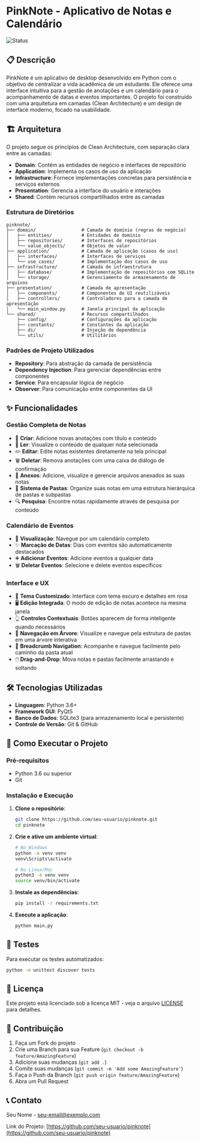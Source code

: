 # PinkNote - Aplicativo de Notas e Calendário

![Status](https://img.shields.io/badge/status-em%20desenvolvimento-yellowgreen)

## 📋 Descrição

PinkNote é um aplicativo de desktop desenvolvido em Python com o objetivo de centralizar a vida acadêmica de um estudante. Ele oferece uma interface intuitiva para a gestão de anotações e um calendário para o acompanhamento de datas e eventos importantes. O projeto foi construído com uma arquitetura em camadas (Clean Architecture) e um design de interface moderno, focado na usabilidade.

## 🏗️ Arquitetura

O projeto segue os princípios de Clean Architecture, com separação clara entre as camadas:

- **Domain**: Contém as entidades de negócio e interfaces de repositório
- **Application**: Implementa os casos de uso da aplicação
- **Infrastructure**: Fornece implementações concretas para persistência e serviços externos
- **Presentation**: Gerencia a interface do usuário e interações
- **Shared**: Contém recursos compartilhados entre as camadas

### Estrutura de Diretórios

```
pinknote/
├── domain/                 # Camada de domínio (regras de negócio)
│   ├── entities/           # Entidades de domínio
│   ├── repositories/       # Interfaces de repositórios
│   └── value_objects/      # Objetos de valor
├── application/            # Camada de aplicação (casos de uso)
│   ├── interfaces/         # Interfaces de serviços
│   └── use_cases/          # Implementação dos casos de uso
├── infrastructure/         # Camada de infraestrutura
│   ├── database/           # Implementação de repositórios com SQLite
│   └── storage/            # Gerenciamento de armazenamento de arquivos
├── presentation/           # Camada de apresentação
│   ├── components/         # Componentes de UI reutilizáveis
│   ├── controllers/        # Controladores para a camada de apresentação
│   └── main_window.py      # Janela principal da aplicação
└── shared/                 # Recursos compartilhados
    ├── config/             # Configurações da aplicação
    ├── constants/          # Constantes da aplicação
    ├── di/                 # Injeção de dependência
    └── utils/              # Utilitários
```

### Padrões de Projeto Utilizados

- **Repository**: Para abstração da camada de persistência
- **Dependency Injection**: Para gerenciar dependências entre componentes
- **Service**: Para encapsular lógica de negócio
- **Observer**: Para comunicação entre componentes da UI

## ✨ Funcionalidades

### Gestão Completa de Notas

* 📝 **Criar**: Adicione novas anotações com título e conteúdo
* 👀 **Ler**: Visualize o conteúdo de qualquer nota selecionada
* ✏️ **Editar**: Edite notas existentes diretamente na tela principal
* 🗑️ **Deletar**: Remova anotações com uma caixa de diálogo de confirmação
* 📎 **Anexos**: Adicione, visualize e gerencie arquivos anexados às suas notas
* 📁 **Sistema de Pastas**: Organize suas notas em uma estrutura hierárquica de pastas e subpastas
* 🔍 **Pesquisa**: Encontre notas rapidamente através de pesquisa por conteúdo

### Calendário de Eventos

* 📅 **Visualização**: Navegue por um calendário completo
* ✨ **Marcação de Datas**: Dias com eventos são automaticamente destacados
* ➕ **Adicionar Eventos**: Adicione eventos a qualquer data
* 🗑️ **Deletar Eventos**: Selecione e delete eventos específicos

### Interface e UX

* 🎨 **Tema Customizado**: Interface com tema escuro e detalhes em rosa
* 🖥️ **Edição Integrada**: O modo de edição de notas acontece na mesma janela
* 👆 **Controles Contextuais**: Botões aparecem de forma inteligente quando necessários
* 🌳 **Navegação em Árvore**: Visualize e navegue pela estrutura de pastas em uma árvore interativa
* 🧭 **Breadcrumb Navigation**: Acompanhe e navegue facilmente pelo caminho da pasta atual
* 🖱️ **Drag-and-Drop**: Mova notas e pastas facilmente arrastando e soltando

## 🛠️ Tecnologias Utilizadas

* **Linguagem**: Python 3.6+
* **Framework GUI**: PyQt5
* **Banco de Dados**: SQLite3 (para armazenamento local e persistente)
* **Controle de Versão**: Git & GitHub

## 🚀 Como Executar o Projeto

### Pré-requisitos

* Python 3.6 ou superior
* Git

### Instalação e Execução

1. **Clone o repositório**:
   ```bash
   git clone https://github.com/seu-usuario/pinknote.git
   cd pinknote
   ```

2. **Crie e ative um ambiente virtual**:
   ```bash
   # No Windows
   python -m venv venv
   venv\Scripts\activate
   
   # No Linux/Mac
   python3 -m venv venv
   source venv/bin/activate
   ```

3. **Instale as dependências**:
   ```bash
   pip install -r requirements.txt
   ```

4. **Execute a aplicação**:
   ```bash
   python main.py
   ```

## 🧪 Testes

Para executar os testes automatizados:

```bash
python -m unittest discover tests
```

## 📄 Licença

Este projeto está licenciado sob a licença MIT - veja o arquivo [LICENSE](LICENSE) para detalhes.

## 👥 Contribuição

1. Faça um Fork do projeto
2. Crie uma Branch para sua Feature (`git checkout -b feature/AmazingFeature`)
3. Adicione suas mudanças (`git add .`)
4. Comite suas mudanças (`git commit -m 'Add some AmazingFeature'`)
5. Faça o Push da Branch (`git push origin feature/AmazingFeature`)
6. Abra um Pull Request

## 📞 Contato

Seu Nome - [seu-email@exemplo.com](mailto:seu-email@exemplo.com)

Link do Projeto: [https://github.com/seu-usuario/pinknote](https://github.com/seu-usuario/pinknote)
